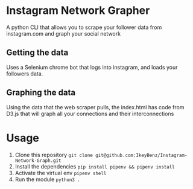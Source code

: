 # Instagram Network Grapher
A python CLI that allows you to scrape your follower data from instagram.com and graph your social network

## Getting the data
Uses a Selenium chrome bot that logs into instagram, and loads your followers data.

## Graphing the data
Using the data that the web scraper pulls, the index.html has code from D3.js that will graph all your connections and their interconnections

# Usage
1. Clone this repository `git clone git@github.com:IkeyBenz/Instagram-Network-Graph.git`
2. Install the dependencies `pip install pipenv && pipenv install`
3. Activate the virtual env `pipenv shell`
4. Run the module `python3 .`